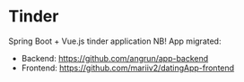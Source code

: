 # Tinder
Spring Boot + Vue.js tinder application
NB! App migrated:

* Backend: https://github.com/angrun/app-backend
* Frontend: https://github.com/mariiv2/datingApp-frontend

